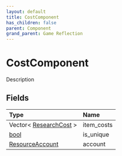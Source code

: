 ```yaml
---
layout: default
title: CostComponent
has_children: false
parent: Component
grand_parent: Game Reflection
---
```

# CostComponent
Description 

## Fields

| Type | Name |
|:-------------|:--------------|
| Vector< [ResearchCost](/docs/game-reflection/classes/research_cost) > | item_costs |
| [bool](/docs/game-reflection/components/bool) | is_unique |
| [ResourceAccount](/docs/game-reflection/classes/resource_account) | account |

